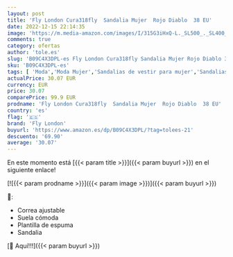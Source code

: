 ```yaml
---
layout: post
title: 'Fly London Cura318fly  Sandalia Mujer  Rojo Diablo  38 EU'
date: 2022-12-15 22:14:35
image: 'https://m.media-amazon.com/images/I/315G3iHxQ-L._SL500_._SL400_.jpg'
comments: true
category: ofertas
author: 'tole.es'
slug: 'B09C4X3DPL-es Fly London Cura318fly Sandalia Mujer Rojo Diablo 38 EU'
sku: 'B09C4X3DPL-es'
tags: [ 'Moda','Moda Mujer','Sandalias de vestir para mujer','Sandalias y palas de mujer','Zapatos para mujer','fly london','sandalia','🇪🇸', ]
actualPrice: 30.07 EUR
currency: EUR
price: 30.07
comparePrice: 99.9 EUR
prodname: 'Fly London Cura318fly  Sandalia Mujer  Rojo Diablo  38 EU'
country: 'es'
flag: '🇪🇸'
brand: 'Fly London'
buyurl: 'https://www.amazon.es/dp/B09C4X3DPL/?tag=tolees-21'
descuento: '69.90'
average: '30.07'
---
```


En este momento está [{{< param title >}}]({{< param buyurl >}}) en el siguiente enlace!

[![{{< param prodname >}}]({{< param image >}})]({{< param buyurl >}})

🔎:

- Correa ajustable
- Suela cómoda
- Plantilla de espuma
- Sandalia

[🛒 Aquí!!!]({{< param buyurl >}})
